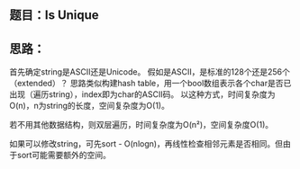 ## 题目：Is Unique

## 思路：
首先确定string是ASCII还是Unicode。
假如是ASCII，是标准的128个还是256个（extended）？
思路类似构建hash table，用一个bool数组表示各个char是否已出现（遍历string），index即为char的ASCII码。
以这种方式，时间复杂度为O(n)，n为string的长度，空间复杂度为O(1)。

若不用其他数据结构，则双层遍历，时间复杂度为O(n²)，空间复杂度O(1)。

如果可以修改string，可先sort - O(nlogn)，再线性检查相邻元素是否相同。但由于sort可能需要额外的空间。